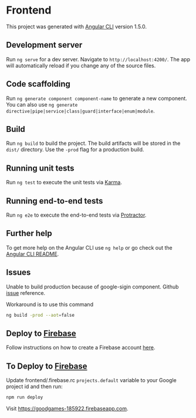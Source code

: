 # Frontend

This project was generated with [Angular CLI](https://github.com/angular/angular-cli) version 1.5.0.

## Development server

Run `ng serve` for a dev server. Navigate to `http://localhost:4200/`. The app will automatically reload if you change any of the source files.

## Code scaffolding

Run `ng generate component component-name` to generate a new component. You can also use `ng generate directive|pipe|service|class|guard|interface|enum|module`.

## Build

Run `ng build` to build the project. The build artifacts will be stored in the `dist/` directory. Use the `-prod` flag for a production build.

## Running unit tests

Run `ng test` to execute the unit tests via [Karma](https://karma-runner.github.io).

## Running end-to-end tests

Run `ng e2e` to execute the end-to-end tests via [Protractor](http://www.protractortest.org/).

## Further help

To get more help on the Angular CLI use `ng help` or go check out the [Angular CLI README](https://github.com/angular/angular-cli/blob/master/README.md).

## Issues
Unable to build production because of google-sigin component. Github [issue](https://github.com/miltador/angular-google-signin/issues/24) reference.

Workaround is to use this command
  ```bash
  ng build -prod --aot=false
  ```

## Deploy to [Firebase]
Follow instructions on how to create a Firebase account [here]([Firebase]).

## To Deploy to [Firebase]
Update frontend/.firebase.rc `projects.default` variable to your Google project id and then run:

```bash
npm run deploy
```

Visit https://goodgames-185922.firebaseapp.com.

[Firebase]: https://firebase.google.com/docs/hosting/deploying
